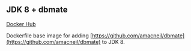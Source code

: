 ## JDK 8 + dbmate

[Docker Hub](https://hub.docker.com/repository/docker/worace/jdk-dbmate)

Dockerfile base image for adding [https://github.com/amacneil/dbmate](https://github.com/amacneil/dbmate) to JDK 8.
